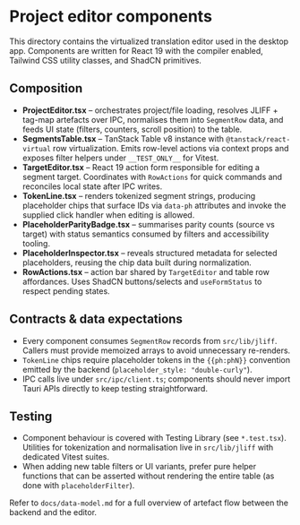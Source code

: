 # Project editor components

This directory contains the virtualized translation editor used in the desktop app. Components are written for React 19 with the compiler enabled, Tailwind CSS utility classes, and ShadCN primitives.

## Composition

- **ProjectEditor.tsx** – orchestrates project/file loading, resolves JLIFF + tag-map artefacts over IPC, normalises them into `SegmentRow` data, and feeds UI state (filters, counters, scroll position) to the table.
- **SegmentsTable.tsx** – TanStack Table v8 instance with `@tanstack/react-virtual` row virtualization. Emits row-level actions via context props and exposes filter helpers under `__TEST_ONLY__` for Vitest.
- **TargetEditor.tsx** – React 19 action form responsible for editing a segment target. Coordinates with `RowActions` for quick commands and reconciles local state after IPC writes.
- **TokenLine.tsx** – renders tokenized segment strings, producing placeholder chips that surface IDs via `data-ph` attributes and invoke the supplied click handler when editing is allowed.
- **PlaceholderParityBadge.tsx** – summarises parity counts (source vs target) with status semantics consumed by filters and accessibility tooling.
- **PlaceholderInspector.tsx** – reveals structured metadata for selected placeholders, reusing the chip data built during normalization.
- **RowActions.tsx** – action bar shared by `TargetEditor` and table row affordances. Uses ShadCN buttons/selects and `useFormStatus` to respect pending states.

## Contracts & data expectations

- Every component consumes `SegmentRow` records from `src/lib/jliff`. Callers must provide memoized arrays to avoid unnecessary re-renders.
- `TokenLine` chips require placeholder tokens in the `{{ph:phN}}` convention emitted by the backend (`placeholder_style: "double-curly"`).
- IPC calls live under `src/ipc/client.ts`; components should never import Tauri APIs directly to keep testing straightforward.

## Testing

- Component behaviour is covered with Testing Library (see `*.test.tsx`). Utilities for tokenization and normalisation live in `src/lib/jliff` with dedicated Vitest suites.
- When adding new table filters or UI variants, prefer pure helper functions that can be asserted without rendering the entire table (as done with `placeholderFilter`).

Refer to `docs/data-model.md` for a full overview of artefact flow between the backend and the editor.
